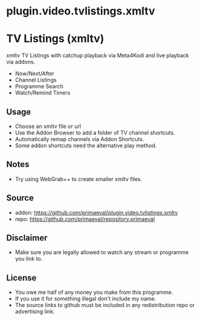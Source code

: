 # plugin.video.tvlistings.xmltv

# TV Listings (xmltv)

xmltv TV Listings with catchup playback via Meta4Kodi and live playback via addons.

* Now/Next/After
* Channel Listings
* Programme Search
* Watch/Remind Timers

## Usage
* Choose an xmltv file or url
* Use the Addon Browser to add a folder of TV channel shortcuts.
* Automatically remap channels via Addon Shortcuts.
* Some addon shortcuts need the alternative play method.

## Notes
* Try using WebGrab++ to create smaller xmltv files.

## Source
* addon: https://github.com/primaeval/plugin.video.tvlistings.xmltv
* repo: https://github.com/primaeval/repository.primaeval

## Disclaimer
* Make sure you are legally allowed to watch any stream or programme you link to.

## License
* You owe me half of any money you make from this programme.
* If you use it for something illegal don't include my name.
* The source links to github must be included in any redistribution repo or advertising link.
